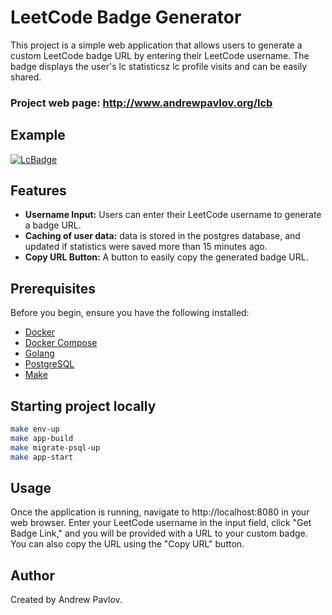 # LeetCode Badge Generator

This project is a simple web application that allows users to generate a custom LeetCode badge URL by entering their LeetCode username. The badge displays the user's lc statisticsz lc profile visits and can be easily shared.

### Project web page: http://www.andrewpavlov.org/lcb

## Example
[![LcBadge](http://andrewpavlov.org/lcb/api/slug/ZORRIX/badge.svg)](http://andrewpavlov.org/lcb)

## Features

- **Username Input:** Users can enter their LeetCode username to generate a badge URL.
- **Caching of user data:** data is stored in the postgres database, and updated if statistics were saved more than 15 minutes ago.
- **Copy URL Button:** A button to easily copy the generated badge URL.
## Prerequisites

Before you begin, ensure you have the following installed:

- [Docker](https://www.docker.com/)
- [Docker Compose](https://docs.docker.com/compose/install/)
- [Golang](https://go.dev/doc/install)
- [PostgreSQL](https://www.postgresql.org/download/)
- [Make](https://www.gnu.org/software/make/)

## Starting project locally

```bash
make env-up
make app-build
make migrate-psql-up
make app-start
````

## Usage
Once the application is running, navigate to http://localhost:8080 in your web browser. Enter your LeetCode username in the input field, click "Get Badge Link," and you will be provided with a URL to your custom badge. You can also copy the URL using the "Copy URL" button.

## Author
Created by Andrew Pavlov.


